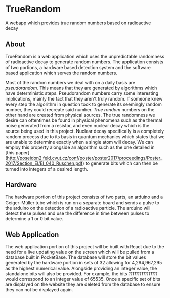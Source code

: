 # TrueRandom
A webapp which provides true random numbers based on radioactive decay 

## About

TrueRandom is a web application which uses the unpredictable randomness of radioactive decay to generate random numbers. The application consists of two portions, a hardware based detection system and the software based application which serves the random numbers. 

Most of the random numbers we deal with on a daily basis are *pseudorandom*. This means that they are generated by algorithms which have deterministic steps. Pseudorandom numbers carry some interesting implications, mainly the fact that they aren't truly random. If someone knew every step the algorithm in question took to generate its seemingly random number, they could recreate said number. *True random* numbers on the other hand are created from physical sources. The true randomness we desire can oftentimes be found in physical phenomena such as the thermal noise generated from a resistor, and even nuclear decay which is the source being used in this project. Nuclear decay specifically is a completely random process due to its basis in quantum mechanics which states that we are unable to determine exactly when a single atom will decay. We can employ this property alongside an algorithm such as the one detailed in [this paper] (http://poseidon2.feld.cvut.cz/conf/poster/poster2017/proceedings/Poster_2017/Section_EI/EI_040_Ruschen.pdf) to generate bits which can then be turned into integers of a desired length.
 

## Hardware

The hardware portion of this project consists of two parts, an arduino and a Geiger–Müller tube which is run on a separate board and sends a pulse to the arduino on the detection of a radioactive particle. The arduino will detect these pulses and use the difference in time between pulses to determine a 1 or 0 bit value.


## Web Application

The web application portion of this project will be built with React due to the need for a live updating value on the screen which will be pulled from a database built in PocketBase. The database will store the bit values generated by the hardware portion in sets of 32 allowing for 4,294,967,295 as the highest numerical value. Alongside providing an integer value, the standalone bits will also be provided. For example, the bits *1111111111111111* would correspond to an integer value of 65535. Once a specific set of bits are displayed on the website they are deleted from the database to ensure they can not be displayed again. 

